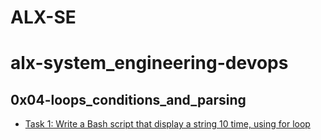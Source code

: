 # ALX-SE
# alx-system_engineering-devops
##  0x04-loops_conditions_and_parsing
- [Task 1: Write a Bash script that display a string 10 time, using for loop](1-for_best_school)
